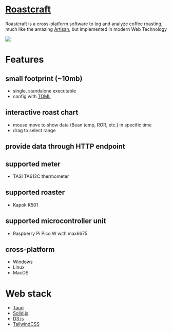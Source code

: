 [Roastcraft](https://roastcraft.app/)
==========

Roastcraft is a cross-platform software to log and analyze coffee roasting, much like the amazing [Artisan](https://artisan-scope.org/), but implemented in modern Web Technology

![](https://raw.githubusercontent.com/chihpingkuo/roastcraft/main/web_assets/screen_shot_2023_11_30_081457.png?raw=true)

# Features
## small footprint (~10mb)
  - single, standalone executable
  - config with [TOML](https://toml.io/) 

## interactive roast chart
  - mouse move to show data (Bean temp, ROR, etc.) in specific time
  - drag to select range

## provide data through HTTP endpoint


## supported meter
  - TASI TA612C thermometer

## supported roaster
  - Kapok K501

## supported microcontroller unit
  - Raspberry Pi Pico W with max6675

## cross-platform
  - Windows
  - Linux
  - MacOS

# Web stack
- [Tauri](https://tauri.app/)
- [Solid.js](https://www.solidjs.com/)
- [D3.js](https://d3js.org/)
- [TailwindCSS](https://tailwindcss.com/)


